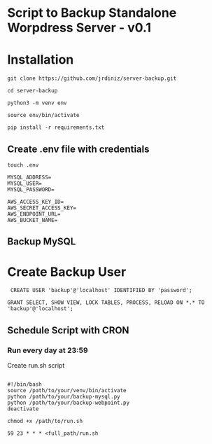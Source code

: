 # Script to Backup Standalone Worpdress Server - v0.1

# Installation 

``` git clone https://github.com/jrdiniz/server-backup.git ```

``` cd server-backup ```

``` python3 -m venv env ```

``` source env/bin/activate ```

``` pip install -r requirements.txt ``` 

## Create .env file with credentials

``` touch .env ```

```
MYSQL_ADDRESS=
MYSQL_USER=
MYSQL_PASSWORD=

AWS_ACCESS_KEY_ID=
AWS_SECRET_ACCESS_KEY=
AWS_ENDPOINT_URL=
AWS_BUCKET_NAME=

```

## Backup MySQL

# Create Backup User

``` CREATE USER 'backup'@'localhost' IDENTIFIED BY 'password';```

``` GRANT SELECT, SHOW VIEW, LOCK TABLES, PROCESS, RELOAD ON *.* TO 'backup'@'localhost'; ```


## Schedule Script with CRON

### Run every day at 23:59

Create run.sh script

```

#!/bin/bash
source /path/to/your/venv/bin/activate
python /path/to/your/backup-mysql.py
python /path/to/your/backup-webpoint.py
deactivate

```

``` chmod +x /path/to/run.sh ```

``` 59 23 * * * <full_path/run.sh ```